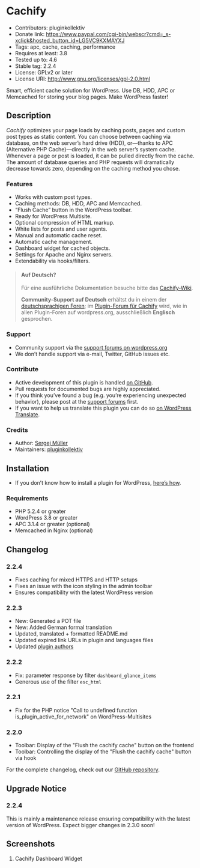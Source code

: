 # Cachify #
* Contributors:      pluginkollektiv
* Donate link:       https://www.paypal.com/cgi-bin/webscr?cmd=_s-xclick&hosted_button_id=LG5VC9KXMAYXJ
* Tags:              apc, cache, caching, performance
* Requires at least: 3.8
* Tested up to:      4.6
* Stable tag:        2.2.4
* License:           GPLv2 or later
* License URI:       http://www.gnu.org/licenses/gpl-2.0.html

Smart, efficient cache solution for WordPress. Use DB, HDD, APC or Memcached for storing your blog pages. Make WordPress faster!

## Description ##
*Cachify* optimizes your page loads by caching posts, pages and custom post types as static content. You can choose between caching via database, on the web server’s hard drive (HDD), or—thanks to APC (Alternative PHP Cache)—directly in the web server’s system cache. Whenever a page or post is loaded, it can be pulled directly from the cache. The amount of database queries and PHP requests will dramatically decrease towards zero, depending on the caching method you chose.

### Features ###
* Works with custom post types.
* Caching methods: DB, HDD, APC and Memcached.
* “Flush Cache” button in the WordPress toolbar.
* Ready for WordPress Multisite.
* Optional compression of HTML markup.
* White lists for posts and user agents.
* Manual and automatic cache reset.
* Automatic cache management.
* Dashboard widget for cached objects.
* Settings for Apache and Nginx servers.
* Extendability via hooks/filters.

> #### Auf Deutsch? ####
> Für eine ausführliche Dokumentation besuche bitte das [Cachify-Wiki](https://github.com/pluginkollektiv/cachify/wiki).
>
> **Community-Support auf Deutsch** erhältst du in einem der [deutschsprachigen Foren](https://de.forums.wordpress.org/forum/plugins); im [Plugin-Forum für Cachify](https://wordpress.org/support/plugin/cachify) wird, wie in allen Plugin-Foren auf wordpress.org, ausschließlich **Englisch** gesprochen.

### Support ###
* Community support via the [support forums on wordpress.org](https://wordpress.org/support/plugin/cachify)
* We don’t handle support via e-mail, Twitter, GitHub issues etc.

### Contribute ###
* Active development of this plugin is handled [on GitHub](https://github.com/pluginkollektiv/cachify).
* Pull requests for documented bugs are highly appreciated.
* If you think you’ve found a bug (e.g. you’re experiencing unexpected behavior), please post at the [support forums](https://wordpress.org/support/plugin/cachify) first.
* If you want to help us translate this plugin you can do so [on WordPress Translate](https://translate.wordpress.org/projects/wp-plugins/cachify).

### Credits ###
* Author: [Sergej Müller](https://sergejmueller.github.io/)
* Maintainers: [pluginkollektiv](http://pluginkollektiv.org)

## Installation ##
* If you don’t know how to install a plugin for WordPress, [here’s how](http://codex.wordpress.org/Managing_Plugins#Installing_Plugins).

### Requirements ###
* PHP 5.2.4 or greater
* WordPress 3.8 or greater
* APC 3.1.4 or greater (optional)
* Memcached in Nginx (optional)


## Changelog ##

### 2.2.4 ###
* Fixes caching for mixed HTTPS and HTTP setups
* Fixes an issue with the icon styling in the admin toolbar
* Ensures compatibility with the latest WordPress version

### 2.2.3 ###
* New: Generated a POT file
* New: Added German formal translation
* Updated, translated + formatted README.md
* Updated expired link URLs in plugin and languages files
* Updated [plugin authors](https://gist.github.com/glueckpress/f058c0ab973d45a72720)

### 2.2.2 ###
* Fix: parameter response by filter `dashboard_glance_items`
* Generous use of the filter `esc_html`

### 2.2.1 ###
* Fix for the PHP notice "Call to undefined function is_plugin_active_for_network" on WordPress-Multisites

### 2.2.0 ###
* Toolbar: Display of the "Flush the cachify cache" button on the frontend
* Toolbar: Controlling the display of the "Flush the cachify cache" button via hook

For the complete changelog, check out our [GitHub repository](https://github.com/pluginkollektiv/cachify).

## Upgrade Notice ##

### 2.2.4 ###
This is mainly a maintenance release ensuring compatibility with the latest version of WordPress. Expect bigger changes in 2.3.0 soon!

## Screenshots ##
1. Cachify Dashboard Widget

